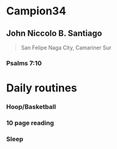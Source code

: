 # Campion34
## John Niccolo B. Santiago
> San Felipe Naga City, Camariner Sur
### Psalms 7:10

# Daily routines 
### Hoop/Basketball
### 10 page reading
### Sleep
